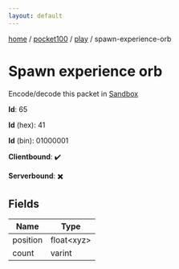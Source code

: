 ```yaml
---
layout: default
---
```


[home](/)  /  [pocket100](/protocol/pocket100)  /  [play](/protocol/pocket100/play)  /  spawn-experience-orb

# Spawn experience orb

Encode/decode this packet in [Sandbox](../../../sandbox/pocket100#play.spawn_experience_orb)

**Id**: 65

**Id** (hex): 41

**Id** (bin): 01000001

**Clientbound**: ✔️

**Serverbound**: ✖️

## Fields

Name | Type
---|---
position | float&lt;xyz&gt;
count | varint
